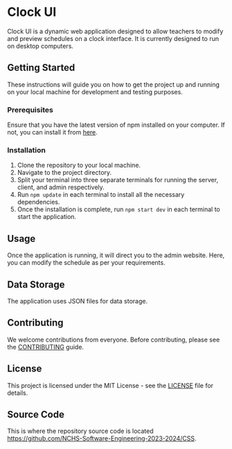 # Clock UI

Clock UI is a dynamic web application designed to allow teachers to modify and preview schedules on a clock interface. It is currently designed to run on desktop computers.

## Getting Started

These instructions will guide you on how to get the project up and running on your local machine for development and testing purposes.

### Prerequisites

Ensure that you have the latest version of npm installed on your computer. If not, you can install it from [here](https://www.npmjs.com/get-npm).

### Installation

1. Clone the repository to your local machine.
2. Navigate to the project directory.
3. Split your terminal into three separate terminals for running the server, client, and admin respectively.
4. Run `npm update` in each terminal to install all the necessary dependencies.
5. Once the installation is complete, run `npm start dev` in each terminal to start the application.

## Usage

Once the application is running, it will direct you to the admin website. Here, you can modify the schedule as per your requirements.

## Data Storage

The application uses JSON files for data storage.

## Contributing

We welcome contributions from everyone. Before contributing, please see the [CONTRIBUTING](CONTRIBUTING.md) guide.

## License

This project is licensed under the MIT License - see the [LICENSE](LICENSE.md) file for details.

## Source Code

This is where the repository source code is located https://github.com/NCHS-Software-Engineering-2023-2024/CSS.
